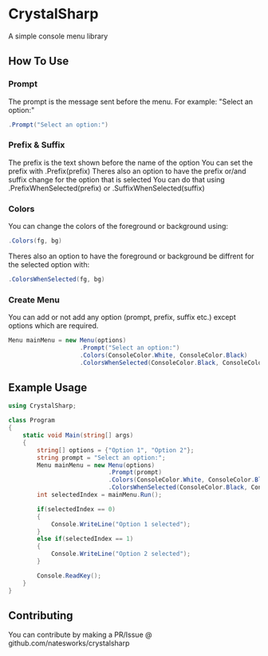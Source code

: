 # CrystalSharp

A simple console menu library

## How To Use

### Prompt

The prompt is the message sent before the menu. For example: "Select an option:"
```cs
.Prompt("Select an option:")
```

### Prefix & Suffix
The prefix is the text shown before the name of the option
You can set the prefix with .Prefix(prefix)
Theres also an option to have the prefix or/and suffix change for the option that is selected
You can do that using .PrefixWhenSelected(prefix) or .SuffixWhenSelected(suffix)

### Colors
You can change the colors of the foreground or background using:
```cs
.Colors(fg, bg)
```
Theres also an option to have the foreground or background be diffrent for the selected option with:
```cs
.ColorsWhenSelected(fg, bg)
```

### Create Menu

You can add or not add any option (prompt, prefix, suffix etc.) except options which are required.
```cs
Menu mainMenu = new Menu(options)
                    .Prompt("Select an option:")
                    .Colors(ConsoleColor.White, ConsoleColor.Black)
                    .ColorsWhenSelected(ConsoleColor.Black, ConsoleColor.White);
```

## Example Usage

```cs
using CrystalSharp;

class Program
{
    static void Main(string[] args)
    {
        string[] options = {"Option 1", "Option 2"};
        string prompt = "Select an option:";
        Menu mainMenu = new Menu(options)
                            .Prompt(prompt)
                            .Colors(ConsoleColor.White, ConsoleColor.Black)
                            .ColorsWhenSelected(ConsoleColor.Black, ConsoleColor.White);
        int selectedIndex = mainMenu.Run();

        if(selectedIndex == 0)
        {
            Console.WriteLine("Option 1 selected");
        }
        else if(selectedIndex == 1)
        {
            Console.WriteLine("Option 2 selected");
        }

        Console.ReadKey();
    }
}
```

## Contributing

You can contribute by making a PR/Issue @ github.com/natesworks/crystalsharp